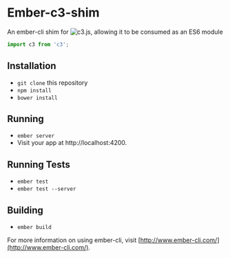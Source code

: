 # Ember-c3-shim

An ember-cli shim for ![c3.js](http://c3js.org/), allowing it to be consumed as an ES6 module


```js
import c3 from 'c3';

```

## Installation

* `git clone` this repository
* `npm install`
* `bower install`

## Running

* `ember server`
* Visit your app at http://localhost:4200.

## Running Tests

* `ember test`
* `ember test --server`

## Building

* `ember build`

For more information on using ember-cli, visit [http://www.ember-cli.com/](http://www.ember-cli.com/).
